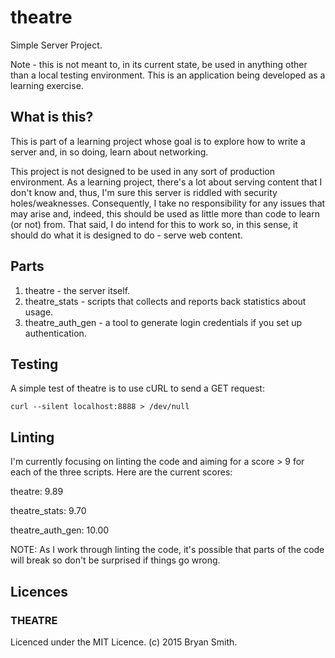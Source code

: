 # theatre
Simple Server Project.

Note - this is not meant to, in its current state, be used in anything other than a local testing environment. This is an application being developed as a learning exercise.

## What is this?
This is part of a learning project whose goal is to explore how to write a server and, in so doing, learn about networking.

This project is not designed to be used in any sort of production environment. As a learning project, there's a lot about serving content that I don't know and, thus, I'm sure this server is riddled with security holes/weaknesses. Consequently, I take no responsibility for any issues that may arise and, indeed, this should be used as little more than code to learn (or not) from. That said, I do intend for this to work so, in this sense, it should do what it is designed to do - serve web content.

## Parts
1. theatre - the server itself.
2. theatre_stats - scripts that collects and reports back statistics about usage.
3. theatre_auth_gen - a tool to generate login credentials if you set up authentication.

## Testing
A simple test of theatre is to use cURL to send a GET request:

```curl --silent localhost:8888 > /dev/null```

## Linting
I'm currently focusing on linting the code and aiming for a score > 9 for each of the three scripts. Here are the current scores:

theatre: 9.89

theatre_stats: 9.70

theatre_auth_gen: 10.00

NOTE: As I work through linting the code, it's possible that parts of the code will break so don't be surprised if things go wrong.

## Licences

### THEATRE
Licenced under the MIT Licence. (c) 2015 Bryan Smith.

